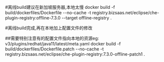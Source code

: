
#离线build建议在新加坡服务器,本地太慢
docker build -f build/dockerfiles/Dockerfile --no-cache -t registry.bizsaas.net/eclipse/che-plugin-registry:offline-7.3.0 --target offline-registry .

#离线build完成,再在本地加上配置文件的修改

##需要特别注意有的配置文件指向本地的资源eg: v3/plugins/redhat/java11/latest/meta.yaml
docker build -f build/dockerfiles/Dockerfile.patch --no-cache -t registry.bizsaas.net/eclipse/che-plugin-registry:7.3.0-offline-patch1 .

